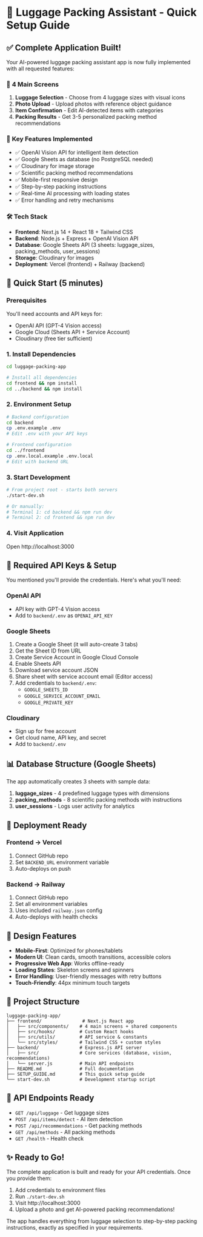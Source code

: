 # 🧳 Luggage Packing Assistant - Quick Setup Guide

## ✅ Complete Application Built!

Your AI-powered luggage packing assistant app is now fully implemented with all requested features:

### 📱 **4 Main Screens**
1. **Luggage Selection** - Choose from 4 luggage sizes with visual icons
2. **Photo Upload** - Upload photos with reference object guidance  
3. **Item Confirmation** - Edit AI-detected items with categories
4. **Packing Results** - Get 3-5 personalized packing method recommendations

### 🎯 **Key Features Implemented**
- ✅ OpenAI Vision API for intelligent item detection
- ✅ Google Sheets as database (no PostgreSQL needed)
- ✅ Cloudinary for image storage
- ✅ Scientific packing method recommendations
- ✅ Mobile-first responsive design
- ✅ Step-by-step packing instructions
- ✅ Real-time AI processing with loading states
- ✅ Error handling and retry mechanisms

### 🛠 **Tech Stack**
- **Frontend**: Next.js 14 + React 18 + Tailwind CSS
- **Backend**: Node.js + Express + OpenAI Vision API
- **Database**: Google Sheets API (3 sheets: luggage_sizes, packing_methods, user_sessions)
- **Storage**: Cloudinary for images
- **Deployment**: Vercel (frontend) + Railway (backend)

## 🚀 **Quick Start (5 minutes)**

### Prerequisites
You'll need accounts and API keys for:
- OpenAI API (GPT-4 Vision access)
- Google Cloud (Sheets API + Service Account)
- Cloudinary (free tier sufficient)

### 1. Install Dependencies
```bash
cd luggage-packing-app

# Install all dependencies
cd frontend && npm install
cd ../backend && npm install
```

### 2. Environment Setup
```bash
# Backend configuration
cd backend
cp .env.example .env
# Edit .env with your API keys

# Frontend configuration  
cd ../frontend
cp .env.local.example .env.local
# Edit with backend URL
```

### 3. Start Development
```bash
# From project root - starts both servers
./start-dev.sh

# Or manually:
# Terminal 1: cd backend && npm run dev
# Terminal 2: cd frontend && npm run dev
```

### 4. Visit Application
Open http://localhost:3000

## 🔑 **Required API Keys & Setup**

You mentioned you'll provide the credentials. Here's what you'll need:

### OpenAI API
- API key with GPT-4 Vision access
- Add to `backend/.env` as `OPENAI_API_KEY`

### Google Sheets
1. Create a Google Sheet (it will auto-create 3 tabs)
2. Get the Sheet ID from URL
3. Create Service Account in Google Cloud Console
4. Enable Sheets API
5. Download service account JSON
6. Share sheet with service account email (Editor access)
7. Add credentials to `backend/.env`:
   - `GOOGLE_SHEETS_ID`
   - `GOOGLE_SERVICE_ACCOUNT_EMAIL` 
   - `GOOGLE_PRIVATE_KEY`

### Cloudinary
- Sign up for free account
- Get cloud name, API key, and secret
- Add to `backend/.env`

## 📊 **Database Structure (Google Sheets)**

The app automatically creates 3 sheets with sample data:

1. **luggage_sizes** - 4 predefined luggage types with dimensions
2. **packing_methods** - 8 scientific packing methods with instructions  
3. **user_sessions** - Logs user activity for analytics

## 🚀 **Deployment Ready**

### Frontend → Vercel
1. Connect GitHub repo
2. Set `BACKEND_URL` environment variable
3. Auto-deploys on push

### Backend → Railway
1. Connect GitHub repo  
2. Set all environment variables
3. Uses included `railway.json` config
4. Auto-deploys with health checks

## 🎨 **Design Features**

- **Mobile-First**: Optimized for phones/tablets
- **Modern UI**: Clean cards, smooth transitions, accessible colors
- **Progressive Web App**: Works offline-ready
- **Loading States**: Skeleton screens and spinners
- **Error Handling**: User-friendly messages with retry buttons
- **Touch-Friendly**: 44px minimum touch targets

## 📁 **Project Structure**
```
luggage-packing-app/
├── frontend/               # Next.js React app
│   ├── src/components/    # 4 main screens + shared components  
│   ├── src/hooks/         # Custom React hooks
│   ├── src/utils/         # API service & constants
│   └── src/styles/        # Tailwind CSS + custom styles
├── backend/               # Express.js API server
│   ├── src/               # Core services (database, vision, recommendations)
│   └── server.js          # Main API endpoints
├── README.md              # Full documentation
├── SETUP_GUIDE.md         # This quick setup guide
└── start-dev.sh           # Development startup script
```

## 🔧 **API Endpoints Ready**
- `GET /api/luggage` - Get luggage sizes
- `POST /api/items/detect` - AI item detection  
- `POST /api/recommendations` - Get packing methods
- `GET /api/methods` - All packing methods
- `GET /health` - Health check

## ✨ **Ready to Go!**

The complete application is built and ready for your API credentials. Once you provide them:

1. Add credentials to environment files
2. Run `./start-dev.sh` 
3. Visit http://localhost:3000
4. Upload a photo and get AI-powered packing recommendations!

The app handles everything from luggage selection to step-by-step packing instructions, exactly as specified in your requirements.